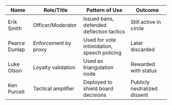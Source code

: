 | Name             | Role/Title           | Pattern of Use                            | Outcome |
|------------------|----------------------|-------------------------------------------|---------|
| Erik Smith       | Officer/Moderator    | Issued bans, defended deflection tactics  | Still active in circle |
| Pearce Dunlap    | Enforcement by proxy | Used for vote intimidation, speech policing| Later discarded |
| Luke Olson       | Loyalty validation   | Used as triangulation node                | Rewarded with status |
| Ken Purcell      | Tactical amplifier   | Deployed to shield board decisions        | Publicly neutralized dissent |
